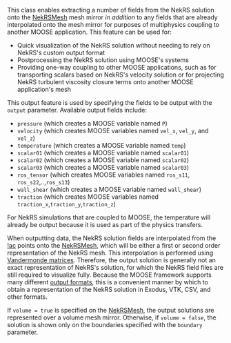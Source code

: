This class enables extracting a number of fields from the NekRS solution
onto the [NekRSMesh](/mesh/NekRSMesh.md) mesh mirror *in addition* to any
fields that are already interpolated onto the mesh mirror for purposes of
multiphysics coupling to another MOOSE application.
This feature can be used for:

- Quick visualization of the NekRS solution without needing to rely on
  NekRS's custom output format
- Postprocessing the NekRS solution using MOOSE's systems
- Providing one-way coupling to other MOOSE applications, such as for
  transporting scalars based on NekRS's velocity solution or for projecting
  NekRS turbulent viscosity closure terms onto another MOOSE application's mesh

This output feature is used by specifying the fields to be output with the
`output` parameter. Available output fields include:

- `pressure` (which creates a MOOSE variable named `P`)
- `velocity` (which creates MOOSE variables named `vel_x`, `vel_y`, and `vel_z`)
- `temperature` (which creates a MOOSE variable named `temp`)
- `scalar01` (which creates a MOOSE variable named `scalar01`)
- `scalar02` (which creates a MOOSE variable named `scalar02`)
- `scalar03` (which creates a MOOSE variable named `scalar03`)
- `ros_tensor` (which creates MOOSE variables named `ros_s11`, `ros_s22`,..,`ros_s13`)
- `wall_shear` (which creates a MOOSE variable named `wall_shear`)
- `traction` (which creates MOOSE variables named `traction_x`,`traction_y`,`traction_z`)

For NekRS simulations that are coupled to MOOSE, the temperature will already
be output because it is used as part of the physics transfers.

When outputting
data, the NekRS solution fields are interpolated from the [!ac](GLL) points
onto the [NekRSMesh](/mesh/NekRSMesh.md), which will be either a first or
second order representation of the NekRS mesh. This interpolation is performed
using [Vandermonde matrices](vandermonde.md).
Therefore, the output solution
is generally not an exact representation of NekRS's solution, for which the
NekRS field files are still required to visualize fully. Because the MOOSE
framework supports many different
[output formats](https://mooseframework.inl.gov/syntax/Outputs/index.html),
this is a convenient manner by which to obtain a representation of the NekRS
solution in Exodus, VTK, CSV, and other formats.

If `volume = true` is specified on the [NekRSMesh](/mesh/NekRSMesh.md),
the output solutions are represented over a volume mesh mirror. Otherwise,
if `volume = false`, the solution is shown only on the boundaries specified
with the `boundary` parameter.
